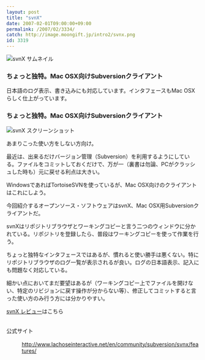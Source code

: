 ```yaml
---
layout: post
title: "svnX"
date: 2007-02-01T09:00:00+09:00
permalink: /2007/02/3334/
catch: http://image.moongift.jp/intro2/svnx.png
id: 3319
---
```

 ![svnX サムネイル](http://image.moongift.jp/intro2/svnx.t.png "svnX サムネイル")
  

### ちょっと独特。Mac OSX向けSubversionクライアント
  
日本語のログ表示、書き込みにも対応しています。インタフェースもMac OSXらしく仕上がっています。  
<!--more-->  

### ちょっと独特。Mac OSX向けSubversionクライアント
  

![svnX スクリーンショット](http://image.moongift.jp/intro2/svnx.png "svnX スクリーンショット")

  

あまりこった使い方をしない方向け。

  

最近は、出来るだけバージョン管理（Subversion）を利用するようにしている。ファイルをコミットしておくだけで、万が一（裏書は勿論、PCがクラッシュした時も）元に戻せる利点は大きい。

  

WindowsであればTortoiseSVNを使っているが、Mac OSX向けのクライアントはこれにしよう。

  

今回紹介するオープンソース・ソフトウェアはsvnX、Mac OSX用Subversionクライアントだ。

  

svnXはリポジトリブラウザとワーキングコピーと言う二つのウィンドウに分かれている。リポジトリを登録したら、普段はワーキングコピーを使って作業を行う。

  

ちょっと独特なインタフェースではあるが、慣れると使い勝手は悪くない。特にリポジトリブラウザのログ一覧が表示されるが良い。ログの日本語表示、記入にも問題なく対応している。

  

細かい点においてまだ要望はあるが（ワーキングコピー上でファイルを開けない、特定のリビジョンに戻す操作が分からない等）、修正してコミットすると言った使い方のみ行う方には分かりやすい。

  

[svnX レビュー](http://oss.moongift.jp/review/i-3337.html)はこちら

  
<dl>
<br><dt>公式サイト</dt>
<br><dd><a href="http://www.lachoseinteractive.net/en/community/subversion/svnx/features/" target="_blank">http://www.lachoseinteractive.net/en/community/subversion/svnx/features/</a></dd>
<br>
</dl>
